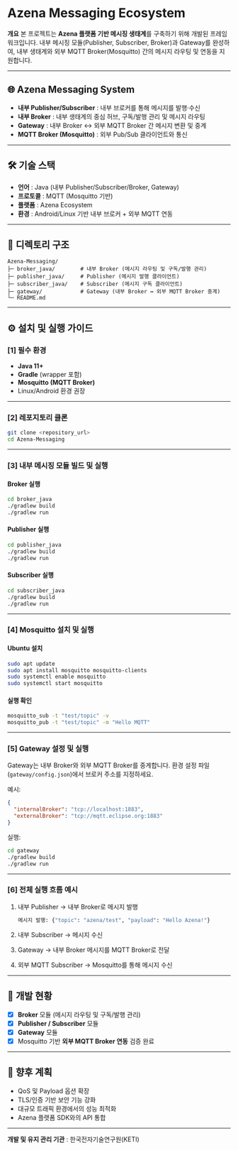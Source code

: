 # Azena Messaging Ecosystem

**개요**
본 프로젝트는 **Azena 플랫폼 기반 메시징 생태계**를 구축하기 위해 개발된 프레임워크입니다.
내부 메시징 모듈(Publisher, Subscriber, Broker)과 Gateway를 완성하여, 내부 생태계와 외부 MQTT Broker(Mosquitto) 간의 메시지 라우팅 및 연동을 지원합니다.

---

## 🌐 Azena Messaging System

* **내부 Publisher/Subscriber** : 내부 브로커를 통해 메시지를 발행·수신
* **내부 Broker** : 내부 생태계의 중심 허브, 구독/발행 관리 및 메시지 라우팅
* **Gateway** : 내부 Broker ↔ 외부 MQTT Broker 간 메시지 변환 및 중계
* **MQTT Broker (Mosquitto)** : 외부 Pub/Sub 클라이언트와 통신

---

## 🛠️ 기술 스택

* **언어** : Java (내부 Publisher/Subscriber/Broker, Gateway)
* **프로토콜** : MQTT (Mosquitto 기반)
* **플랫폼** : Azena Ecosystem
* **환경** : Android/Linux 기반 내부 브로커 + 외부 MQTT 연동

---

## 📂 디렉토리 구조

```
Azena-Messaging/
├─ broker_java/        # 내부 Broker (메시지 라우팅 및 구독/발행 관리)
├─ publisher_java/     # Publisher (메시지 발행 클라이언트)
├─ subscriber_java/    # Subscriber (메시지 구독 클라이언트)
├─ gateway/            # Gateway (내부 Broker ↔ 외부 MQTT Broker 중계)
└─ README.md
```

---

## ⚙️ 설치 및 실행 가이드

### \[1] 필수 환경

* **Java 11+**
* **Gradle** (wrapper 포함)
* **Mosquitto (MQTT Broker)**
* Linux/Android 환경 권장

---

### \[2] 레포지토리 클론

```bash
git clone <repository_url>
cd Azena-Messaging
```

---

### \[3] 내부 메시징 모듈 빌드 및 실행

#### Broker 실행

```bash
cd broker_java
./gradlew build
./gradlew run
```

#### Publisher 실행

```bash
cd publisher_java
./gradlew build
./gradlew run
```

#### Subscriber 실행

```bash
cd subscriber_java
./gradlew build
./gradlew run
```

---

### \[4] Mosquitto 설치 및 실행

#### Ubuntu 설치

```bash
sudo apt update
sudo apt install mosquitto mosquitto-clients
sudo systemctl enable mosquitto
sudo systemctl start mosquitto
```

#### 실행 확인

```bash
mosquitto_sub -t "test/topic" -v
mosquitto_pub -t "test/topic" -m "Hello MQTT"
```

---

### \[5] Gateway 설정 및 실행

Gateway는 내부 Broker와 외부 MQTT Broker를 중계합니다.
환경 설정 파일(`gateway/config.json`)에서 브로커 주소를 지정하세요.

예시:

```json
{
  "internalBroker": "tcp://localhost:1883",
  "externalBroker": "tcp://mqtt.eclipse.org:1883"
}
```

실행:

```bash
cd gateway
./gradlew build
./gradlew run
```

---

### \[6] 전체 실행 흐름 예시

1. 내부 Publisher → 내부 Broker로 메시지 발행

   ```bash
   메시지 발행: {"topic": "azena/test", "payload": "Hello Azena!"}
   ```
2. 내부 Subscriber → 메시지 수신
3. Gateway → 내부 Broker 메시지를 MQTT Broker로 전달
4. 외부 MQTT Subscriber → Mosquitto를 통해 메시지 수신

---

## 📌 개발 현황

* [x] **Broker** 모듈 (메시지 라우팅 및 구독/발행 관리)
* [x] **Publisher / Subscriber** 모듈
* [x] **Gateway** 모듈
* [x] Mosquitto 기반 **외부 MQTT Broker 연동** 검증 완료

---

## 🔮 향후 계획

* QoS 및 Payload 옵션 확장
* TLS/인증 기반 보안 기능 강화
* 대규모 트래픽 환경에서의 성능 최적화
* Azena 플랫폼 SDK와의 API 통합

---

**개발 및 유지 관리 기관** : 한국전자기술연구원(KETI)
